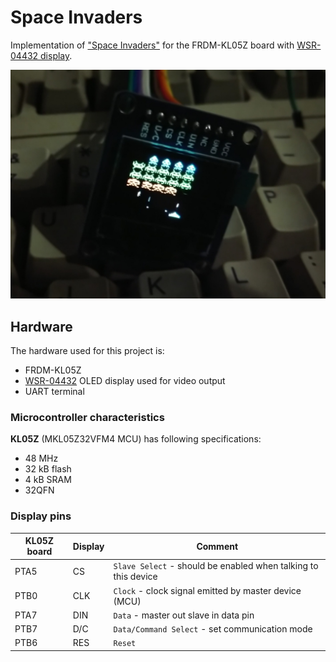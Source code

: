 Space Invaders
==============

Implementation of ["Space Invaders"](https://en.wikipedia.org/wiki/Space_Invaders)
for the FRDM-KL05Z board with [WSR-04432 display](https://www.waveshare.com/wiki/0.95inch_RGB_OLED_(B)).

![preview](preview.jpg)

## Hardware

The hardware used for this project is:
 - FRDM-KL05Z
 - [WSR-04432](https://www.waveshare.com/wiki/0.95inch_RGB_OLED_(B)) OLED display used for video output
 - UART terminal

### Microcontroller characteristics

**KL05Z** (MKL05Z32VFM4 MCU) has following specifications:
 - 48 MHz
 - 32 kB flash
 - 4 kB SRAM
 - 32QFN

### Display pins

KL05Z board | Display | Comment
------------|---------|---------------------------------------------------------------
PTA5        | CS      | `Slave Select` - should be enabled when talking to this device
PTB0        | CLK     | `Clock` - clock signal emitted by master device (MCU)
PTA7        | DIN     | `Data` - master out slave in data pin
PTB7        | D/C     | `Data/Command Select` - set communication mode
PTB6        | RES     | `Reset`
